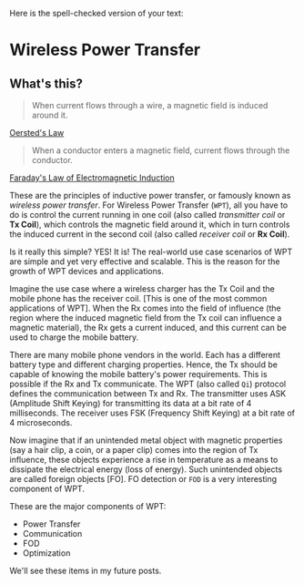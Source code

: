 Here is the spell-checked version of your text:

# Wireless Power Transfer

## What's this?
> When current flows through a wire, a magnetic field is induced around it.

[Oersted's Law](https://www.scienceworld.ca/resource/oersteds-experiment/#:~:text=The%20magnetic%20field%20created%20by,in%20circles%20around%20the%20wire.)

> When a conductor enters a magnetic field, current flows through the conductor.

[Faraday's Law of Electromagnetic Induction](https://www.khanacademy.org/science/ap-physics-2/ap-magnetic-forces-and-magnetic-fields/ap-magnetic-flux-faradays-law/v/lenzs-law#:~:text=Lenz's%20law%20tells%20us%20that,the%20change%20in%20magnetic%20flux.)

These are the principles of inductive power transfer, or famously known as *wireless power transfer*. For Wireless Power Transfer (`WPT`), all you have to do is control the current running in one coil (also called *transmitter coil* or **Tx Coil**), which controls the magnetic field around it, which in turn controls the induced current in the second coil (also called *receiver coil* or **Rx Coil**).

Is it really this simple? YES! It is! The real-world use case scenarios of WPT are simple and yet very effective and scalable. This is the reason for the growth of WPT devices and applications.

Imagine the use case where a wireless charger has the Tx Coil and the mobile phone has the receiver coil. [This is one of the most common applications of WPT]. When the Rx comes into the field of influence (the region where the induced magnetic field from the Tx coil can influence a magnetic material), the Rx gets a current induced, and this current can be used to charge the mobile battery.

There are many mobile phone vendors in the world. Each has a different battery type and different charging properties. Hence, the Tx should be capable of knowing the mobile battery's power requirements. This is possible if the Rx and Tx communicate. The WPT (also called `Qi`) protocol defines the communication between Tx and Rx. The transmitter uses ASK (Amplitude Shift Keying) for transmitting its data at a bit rate of 4 milliseconds. The receiver uses FSK (Frequency Shift Keying) at a bit rate of 4 microseconds.

Now imagine that if an unintended metal object with magnetic properties (say a hair clip, a coin, or a paper clip) comes into the region of Tx influence, these objects experience a rise in temperature as a means to dissipate the electrical energy (loss of energy). Such unintended objects are called foreign objects [FO]. FO detection or `FOD` is a very interesting component of WPT.

These are the major components of WPT: 
- Power Transfer
- Communication
- FOD
- Optimization

We'll see these items in my future posts. 


